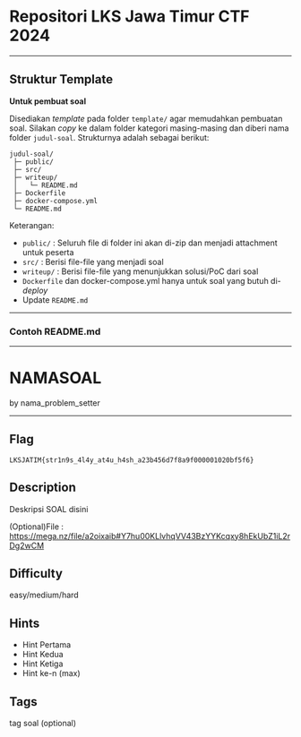 # Repositori LKS Jawa Timur CTF 2024

---

## Struktur Template
**Untuk pembuat soal**

Disediakan *template* pada folder `template/` agar memudahkan pembuatan soal. Silakan *copy* ke dalam folder kategori masing-masing dan diberi nama folder `judul-soal`. Strukturnya adalah sebagai berikut:
```
judul-soal/
 ├─ public/
 ├─ src/
 ├─ writeup/
 │   └─ README.md
 ├─ Dockerfile
 ├─ docker-compose.yml
 └─ README.md
```

Keterangan:
- `public/` 		: Seluruh file di folder ini akan di-zip dan menjadi attachment untuk peserta
- `src/`    		: Berisi file-file yang menjadi soal
- `writeup/`		: Berisi file-file yang menunjukkan solusi/PoC dari soal
- `Dockerfile` dan docker-compose.yml hanya untuk soal yang butuh di-*deploy*
- Update `README.md`


---

### Contoh README.md

---

# NAMASOAL

by nama_problem_setter

---

## Flag

```
LKSJATIM{str1n9s_4l4y_at4u_h4sh_a23b456d7f8a9f000001020bf5f6}
```

## Description
Deskripsi SOAL disini

(Optional)File : https://mega.nz/file/a2oixaib#Y7hu00KLlvhqVV43BzYYKcqxy8hEkUbZ1iL2rDg2wCM

## Difficulty
easy/medium/hard

## Hints
* Hint Pertama
* Hint Kedua
* Hint Ketiga
* Hint ke-n (max)

## Tags
tag soal (optional)
